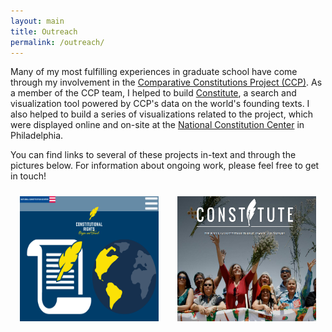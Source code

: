 ```yaml
---
layout: main
title: Outreach
permalink: /outreach/
---
```

<style>
.wrapper-local {
  display: flex;
  justify-content: center;
}
.left {
  float:center;
  margin-top: 10px;
  margin-right: 15px;
  margin-left: 15px;
  align-content: center;
  text-align: center;
  order: 1;
}
.right {
  display: flex;
  float:center;
  flex-direction: column;
  align-content: center;
  margin-top: 10px;
  margin-right: 15px;
  margin-left: 15px;
  text-align: center;
  order: 2;
}
@media screen and (max-width: 400px) {
    .wrapper-local {
       display: inline;
    }
    .left{
	float:center;
    }
    .right{
	float:center;
    }
}

</style>
<p>Many of my most fulfilling experiences in graduate school have come through my involvement in the <a href="http://www.comparativeconstitutionsproject.org/" target="_blank">Comparative Constitutions Project (CCP)</a>. As a member of the CCP team, I helped to build <a href="https://www.constituteproject.org/" target="_blank">Constitute</a>, a search and visualization tool powered by CCP's data on the world's founding texts. I also helped to build a series of visualizations related to the project, which were displayed online and on-site at the <a href="http://billofrights.constitutioncenter.org/rights-interactive/constitutional-rights-origins-and-travels/" target="_blank">National Constitution Center</a> in Philadelphia.</p>

<p>You can find links to several of these projects in-text and through the pictures below. For information about ongoing work, please feel free to get in touch!</p>

<div class="wrapper-local">
  <div class="right">
    <a href="https://www.constituteproject.org/" target="_blank"><img src="/_includes/constitute.png" height="200"></a> 
  </div>
  <div class="left">
    <a href="http://billofrights.constitutioncenter.org/rights-interactive/constitutional-rights-origins-and-travels/" target="_blank"><img src="/_includes/ncc.png" height="200"></a>
  </div>   
</div>
